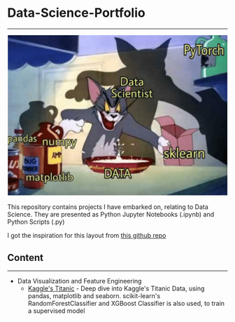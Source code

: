 # Data-Science-Portfolio
---
![Data Science Meme](documentation/README_images/data-science-meme.PNG)

This repository contains projects I have embarked on, relating to Data Science. They are presented as Python Jupyter Notebooks (.ipynb) and Python Scripts (.py)

I got the inspiration for this layout from [this github repo](https://github.com/sajal2692/data-science-portfolio)

## Content
---

* Data Visualization and Feature Engineering
    * [Kaggle's Titanic](kaggle_titanic) - Deep dive into Kaggle's Titanic Data, using pandas, matplotlib and seaborn. scikit-learn's      
      RandomForestClassifier and XGBoost Classifier is also used, to train a supervised model

